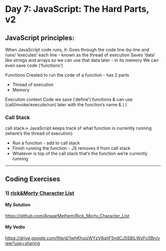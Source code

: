 
# Day 7: JavaScript: The Hard Parts, v2

## JavaScript principles:
When JavaScript code runs, it:
Goes through the code line-by-line and runs/ ’executes’ each line - known as the thread of execution
Saves ‘data’ like strings and arrays so we can use that data later - in its memory
We can even save code (‘functions’)

Functions Created to run the code of a function - has 2 parts
- Thread of execution
- Memory
  
Execution context
Code we save (‘define’) functions &
can use (call/invoke/execute/run)
later with the function’s name & ( )

###  Call Stack
call stack-> JavaScript keeps track of what function is currently running (where’s the thread of execution)
- Run a function - add to call stack
- Finish running the function - JS removes it from call stack
- Whatever is top of the call stack that’s the function we’re currently running


*********************************************************************************************************************
## Coding Exercises
### 1) [rick&Morty Character List](https://github.com/orjwan-alrajaby/gsg-QA-Nablus-training-2023/blob/main/learning-sprint-1/week1%20-%20javascript-from-first-steps-to-professional/day%206/task.md)

#### My Solution
https://github.com/AnwarMelhem/Rick_Morty_Character_List
#### My Vedio 
https://drive.google.com/file/d/1whKhujzWYzV8qhF5ndCJ5SBjLWzFc0Bn/view?usp=sharing
